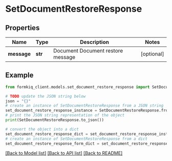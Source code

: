 # SetDocumentRestoreResponse


## Properties

Name | Type | Description | Notes
------------ | ------------- | ------------- | -------------
**message** | **str** | Document Document restore message | [optional] 

## Example

```python
from formkiq_client.models.set_document_restore_response import SetDocumentRestoreResponse

# TODO update the JSON string below
json = "{}"
# create an instance of SetDocumentRestoreResponse from a JSON string
set_document_restore_response_instance = SetDocumentRestoreResponse.from_json(json)
# print the JSON string representation of the object
print(SetDocumentRestoreResponse.to_json())

# convert the object into a dict
set_document_restore_response_dict = set_document_restore_response_instance.to_dict()
# create an instance of SetDocumentRestoreResponse from a dict
set_document_restore_response_form_dict = set_document_restore_response.from_dict(set_document_restore_response_dict)
```
[[Back to Model list]](../README.md#documentation-for-models) [[Back to API list]](../README.md#documentation-for-api-endpoints) [[Back to README]](../README.md)


